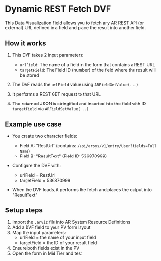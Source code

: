 # Dynamic REST Fetch DVF

This Data Visualization Field allows you to fetch any AR REST API (or external) URL defined in a field and place the result into another field.

## How it works

1. This DVF takes 2 input parameters:
   - `urlField`: The name of a field in the form that contains a REST URL
   - `targetField`: The Field ID (number) of the field where the result will be stored

2. The DVF reads the `urlField` value using `ARFieldGetValue(...)`

3. It performs a REST GET request to that URL

4. The returned JSON is stringified and inserted into the field with ID `targetField` via `ARFieldSetValue(...)`

## Example use case

- You create two character fields:
  - Field A: "RestUrl" (contains: `/api/arsys/v1/entry/User?fields=Full Name`)
  - Field B: "ResultText" (Field ID: 536870999)

- Configure the DVF with:
  - urlField = RestUrl
  - targetField = 536870999

- When the DVF loads, it performs the fetch and places the output into "ResultText"

## Setup steps

1. Import the `.arviz` file into AR System Resource Definitions
2. Add a DVF field to your PV form layout
3. Map the input parameters:
   - urlField = the name of your input field
   - targetField = the ID of your result field
4. Ensure both fields exist in the PV
5. Open the form in Mid Tier and test